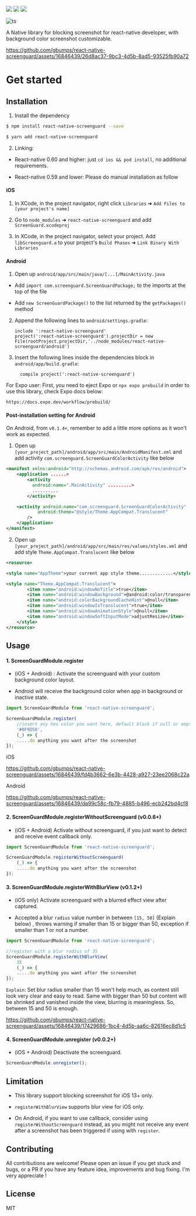 <p align="left">
  <a href="https://github.com/prettier/prettier"><img src="https://img.shields.io/badge/styled_with-prettier-ff69b4.svg"></a>
  <a href="https://opensource.org/licenses/MIT"><img src="https://img.shields.io/badge/License-MIT-blue.svg"></a>
  <a href="https://aleen42.github.io/badges/src/eslint.svg"><img src="https://aleen42.github.io/badges/src/eslint.svg"></a>
</p>

![ts](https://flat.badgen.net/badge/Built%20With/TypeScript/blue)

A Native library for blocking screenshot for react-native developer, with background color screenshot customizable.


https://github.com/gbumps/react-native-screenguard/assets/16846439/26d8ac37-9bc3-4d5b-8ad5-93525fb90a72


# Get started

## Installation

1. Install the dependency

```sh
$ npm install react-native-screenguard --save
```
```sh
$ yarn add react-native-screenguard
```

2. Linking:

- React-native 0.60 and higher: just `cd ios && pod install`, no additional requirements.

- React-native 0.59 and lower: Please do manual installation as follow

#### iOS

1. In XCode, in the project navigator, right click `Libraries` ➜ `Add Files to [your project's name]`

2. Go to `node_modules` ➜ `react-native-screenguard` and add `ScreenGuard.xcodeproj`

3. In XCode, in the project navigator, select your project. Add `libScreenguard.a` to your project's `Build Phases` ➜ `Link Binary With Libraries`


#### Android

1. Open up `android/app/src/main/java/[...]/MainActivity.java`

  - Add `import com.screenguard.ScreenGuardPackage;` to the imports at the top of the file

  - Add `new ScreenGuardPackage()` to the list returned by the `getPackages()` method

2. Append the following lines to `android/settings.gradle`:

  	```
  	include ':react-native-screenguard'
  	project(':react-native-screenguard').projectDir = new File(rootProject.projectDir,'../node_modules/react-native-screenguard/android')
  	```

3. Insert the following lines inside the dependencies block in `android/app/build.gradle`:

  	```
      compile project(':react-native-screenguard')
  	```

For Expo user: First, you need to eject Expo or `npx expo prebuild` in order to use this library, check Expo docs below: 

	https://docs.expo.dev/workflow/prebuild/

#### Post-installation setting for Android

On Android, from `v0.1.4+`, remember to add a little more options as it won't work as expected.

1. Open up `[your_project_path]/android/app/src/main/AndroidManifest.xml` and add activity `com.screenguard.ScreenGuardColorActivity` like below

```xml
<manifest xmlns:android="http://schemas.android.com/apk/res/android">
    <application ......>
      	<activity
      	  android:name=".MainActivity" .........>
      	  ..........
      	</activity>

	<activity android:name="com.screenguard.ScreenGuardColorActivity"
            android:theme="@style/Theme.AppCompat.Translucent"
        />
    </application>
</manifest>
```

2. Open up `[your_project_path]/android/app/src/main/res/values/styles.xml` and add style `Theme.AppCompat.Translucent` like below


```xml
<resource>

<style name="AppTheme">your current app style theme.............</style>

<style name="Theme.AppCompat.Translucent">
        <item name="android:windowNoTitle">true</item>
        <item name="android:windowBackground">@android:color/transparent</item>
        <item name="android:colorBackgroundCacheHint">@null</item>
        <item name="android:windowIsTranslucent">true</item>
        <item name="android:windowAnimationStyle">@null</item>
        <item name="android:windowSoftInputMode">adjustResize</item>
    </style>
</resource>
```

## Usage

#### 1. ScreenGuardModule.register

- (iOS + Android) : Activate the screenguard with your custom background color layout. 

- Android will receive the background color when app in background or inactive state.

```js
import ScreenGuardModule from 'react-native-screenguard';

ScreenGuardModule.register(
	//insert any hex color you want here, default black if null or empty
	'#0F9D58',
	(_) => {
	.....do anything you want after the screenshot 
});
```

iOS

https://github.com/gbumps/react-native-screenguard/assets/16846439/fd4b3662-6e3b-4428-a927-23ee2068c22a 

Android

https://github.com/gbumps/react-native-screenguard/assets/16846439/da99c58c-fb79-4885-b496-ecb242bd4cf8


#### 2. ScreenGuardModule.registerWithoutScreenguard (v0.0.6+)

- (iOS + Android) Activate without screenguard, if you just want to detect and receive event callback only.

```js
import ScreenGuardModule from 'react-native-screenguard';

ScreenGuardModule.registerWithoutScreenguard(
	(_) => {
	.....do anything you want after the screenshot 
});
```

#### 3. ScreenGuardModule.registerWithBlurView (v0.1.2+)

- (iOS only) Activate screenguard with a blurred effect view after captured.

- Accepted a blur `radius` value number in between `[15, 50]` (Explain below) , throws warning if smaller than 15 or bigger than 50, exception if smaller than 1 or not a number.

```js
import ScreenGuardModule from 'react-native-screenguard';

//register with a blur radius of 35
ScreenGuardModule.registerWithBlurView(
	35
	(_) => {
	.....do anything you want after the screenshot 
});
```

 `Explain`: Set blur radius smaller than 15 won't help much, as content still look very clear and easy to read. Same with bigger than 50 but content will be shrinked and vanished inside the view, blurring is meaningless. So, between 15 and 50 is enough.


https://github.com/gbumps/react-native-screenguard/assets/16846439/17429686-1bc4-4d5b-aa6c-82616ec8d1c5


#### 4. ScreenGuardModule.unregister (v0.0.2+)

- (iOS + Android) Deactivate the screenguard.

```js
ScreenGuardModule.unregister();
```


## Limitation

- This library support blocking screenshot for iOS 13+ only.

- `registerWithBlurView` supports blur view for iOS only.


- On Android, if you want to use callback, consider using `registerWithoutScreenguard` instead, as you might not receive any event after a screenshot has been triggered if using with `register`.


## Contributing
All contributions are welcome! Please open an issue if you get stuck and bugs, or a PR if you have any feature idea, improvements and bug fixing. I'm very appreciate ! 

## License
MIT



